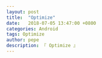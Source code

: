 ```yaml
---
layout: post
title:  "Optimize"
date:   2018-07-05 13:47:00 +0800
categories: Android
tags: Optimize
author: pepe
description: 『 Optimize 』
---
```

















